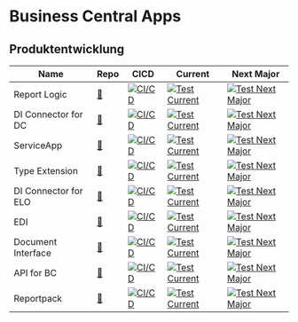 # Business Central Apps
## Produktentwicklung
|Name|Repo|CICD|Current|Next Major
|-------|-------|-------|-------|-------
|Report Logic|[🔗](https://github.com/abilitygmbh/36487-ABILITY-GMBH-ERP-ABILITY.ReportLogic-ISV.git)|[![ CI/CD](https://github.com/abilitygmbh/36487-ABILITY-GMBH-ERP-ABILITY.ReportLogic-ISV/actions/workflows/CICD.yaml/badge.svg)](https://github.com/abilitygmbh/36487-ABILITY-GMBH-ERP-ABILITY.ReportLogic-ISV/actions/workflows/CICD.yaml)|[![ Test Current](https://github.com/abilitygmbh/36487-ABILITY-GMBH-ERP-ABILITY.ReportLogic-ISV/actions/workflows/Current.yaml/badge.svg)](https://github.com/abilitygmbh/36487-ABILITY-GMBH-ERP-ABILITY.ReportLogic-ISV/actions/workflows/Current.yaml)|[![ Test Next Major](https://github.com/abilitygmbh/36487-ABILITY-GMBH-ERP-ABILITY.ReportLogic-ISV/actions/workflows/NextMajor.yaml/badge.svg)](https://github.com/abilitygmbh/36487-ABILITY-GMBH-ERP-ABILITY.ReportLogic-ISV/actions/workflows/NextMajor.yaml)
|DI Connector for DC|[🔗](https://github.com/abilitygmbh/36487-ABILITY-GMBH-ERP-BC-ISV-DI-Connector-for-Document-Capture.git)|[![ CI/CD](https://github.com/abilitygmbh/36487-ABILITY-GMBH-ERP-BC-ISV-DI-Connector-for-Document-Capture/actions/workflows/CICD.yaml/badge.svg)](https://github.com/abilitygmbh/36487-ABILITY-GMBH-ERP-BC-ISV-DI-Connector-for-Document-Capture/actions/workflows/CICD.yaml)|[![ Test Current](https://github.com/abilitygmbh/36487-ABILITY-GMBH-ERP-BC-ISV-DI-Connector-for-Document-Capture/actions/workflows/Current.yaml/badge.svg)](https://github.com/abilitygmbh/36487-ABILITY-GMBH-ERP-BC-ISV-DI-Connector-for-Document-Capture/actions/workflows/Current.yaml)|[![ Test Next Major](https://github.com/abilitygmbh/36487-ABILITY-GMBH-ERP-BC-ISV-DI-Connector-for-Document-Capture/actions/workflows/NextMajor.yaml/badge.svg)](https://github.com/abilitygmbh/36487-ABILITY-GMBH-ERP-BC-ISV-DI-Connector-for-Document-Capture/actions/workflows/NextMajor.yaml)
|ServiceApp|[🔗](https://github.com/abilitygmbh/36487-ABILITY-GMBH-ERP-ISV-Ability-ServiceApp.git)|[![ CI/CD](https://github.com/abilitygmbh/36487-ABILITY-GMBH-ERP-ISV-Ability-ServiceApp/actions/workflows/CICD.yaml/badge.svg)](https://github.com/abilitygmbh/36487-ABILITY-GMBH-ERP-ISV-Ability-ServiceApp/actions/workflows/CICD.yaml)|[![ Test Current](https://github.com/abilitygmbh/36487-ABILITY-GMBH-ERP-ISV-Ability-ServiceApp/actions/workflows/Current.yaml/badge.svg)](https://github.com/abilitygmbh/36487-ABILITY-GMBH-ERP-ISV-Ability-ServiceApp/actions/workflows/Current.yaml)|[![ Test Next Major](https://github.com/abilitygmbh/36487-ABILITY-GMBH-ERP-ISV-Ability-ServiceApp/actions/workflows/NextMajor.yaml/badge.svg)](https://github.com/abilitygmbh/36487-ABILITY-GMBH-ERP-ISV-Ability-ServiceApp/actions/workflows/NextMajor.yaml)
|Type Extension|[🔗](https://github.com/abilitygmbh/36487-ABILITY-GMBH-ERP-BC-ISV-TYPE-EXTENSION.git)|[![ CI/CD](https://github.com/abilitygmbh/36487-ABILITY-GMBH-ERP-BC-ISV-TYPE-EXTENSION/actions/workflows/CICD.yaml/badge.svg)](https://github.com/abilitygmbh/36487-ABILITY-GMBH-ERP-BC-ISV-TYPE-EXTENSION/actions/workflows/CICD.yaml)|[![ Test Current](https://github.com/abilitygmbh/36487-ABILITY-GMBH-ERP-BC-ISV-TYPE-EXTENSION/actions/workflows/Current.yaml/badge.svg)](https://github.com/abilitygmbh/36487-ABILITY-GMBH-ERP-BC-ISV-TYPE-EXTENSION/actions/workflows/Current.yaml)|[![ Test Next Major](https://github.com/abilitygmbh/36487-ABILITY-GMBH-ERP-BC-ISV-TYPE-EXTENSION/actions/workflows/NextMajor.yaml/badge.svg)](https://github.com/abilitygmbh/36487-ABILITY-GMBH-ERP-BC-ISV-TYPE-EXTENSION/actions/workflows/NextMajor.yaml)
|DI Connector for ELO|[🔗](https://github.com/abilitygmbh/36487-ABILITY-GMBH-ERP-BC-ISV-DI-Connector-for-ELO.git)|[![ CI/CD](https://github.com/abilitygmbh/36487-ABILITY-GMBH-ERP-BC-ISV-DI-Connector-for-ELO/actions/workflows/CICD.yaml/badge.svg)](https://github.com/abilitygmbh/36487-ABILITY-GMBH-ERP-BC-ISV-DI-Connector-for-ELO/actions/workflows/CICD.yaml)|[![ Test Current](https://github.com/abilitygmbh/36487-ABILITY-GMBH-ERP-BC-ISV-DI-Connector-for-ELO/actions/workflows/Current.yaml/badge.svg)](https://github.com/abilitygmbh/36487-ABILITY-GMBH-ERP-BC-ISV-DI-Connector-for-ELO/actions/workflows/Current.yaml)|[![ Test Next Major](https://github.com/abilitygmbh/36487-ABILITY-GMBH-ERP-BC-ISV-DI-Connector-for-ELO/actions/workflows/NextMajor.yaml/badge.svg)](https://github.com/abilitygmbh/36487-ABILITY-GMBH-ERP-BC-ISV-DI-Connector-for-ELO/actions/workflows/NextMajor.yaml)
|EDI|[🔗](https://github.com/abilitygmbh/36487-ABILITY-GMBH-ERP-ABILITY.EDI-ISV.git)|[![ CI/CD](https://github.com/abilitygmbh/36487-ABILITY-GMBH-ERP-ABILITY.EDI-ISV/actions/workflows/CICD.yaml/badge.svg)](https://github.com/abilitygmbh/36487-ABILITY-GMBH-ERP-ABILITY.EDI-ISV/actions/workflows/CICD.yaml)|[![ Test Current](https://github.com/abilitygmbh/36487-ABILITY-GMBH-ERP-ABILITY.EDI-ISV/actions/workflows/Current.yaml/badge.svg)](https://github.com/abilitygmbh/36487-ABILITY-GMBH-ERP-ABILITY.EDI-ISV/actions/workflows/Current.yaml)|[![ Test Next Major](https://github.com/abilitygmbh/36487-ABILITY-GMBH-ERP-ABILITY.EDI-ISV/actions/workflows/NextMajor.yaml/badge.svg)](https://github.com/abilitygmbh/36487-ABILITY-GMBH-ERP-ABILITY.EDI-ISV/actions/workflows/NextMajor.yaml)
|Document Interface|[🔗](https://github.com/abilitygmbh/36487-ABILITY-GMBH-ERP-ISV-Ability-Document-Interface.git)|[![ CI/CD](https://github.com/abilitygmbh/36487-ABILITY-GMBH-ERP-ISV-Ability-Document-Interface/actions/workflows/CICD.yaml/badge.svg)](https://github.com/abilitygmbh/36487-ABILITY-GMBH-ERP-ISV-Ability-Document-Interface/actions/workflows/CICD.yaml)|[![ Test Current](https://github.com/abilitygmbh/36487-ABILITY-GMBH-ERP-ISV-Ability-Document-Interface/actions/workflows/Current.yaml/badge.svg)](https://github.com/abilitygmbh/36487-ABILITY-GMBH-ERP-ISV-Ability-Document-Interface/actions/workflows/Current.yaml)|[![ Test Next Major](https://github.com/abilitygmbh/36487-ABILITY-GMBH-ERP-ISV-Ability-Document-Interface/actions/workflows/NextMajor.yaml/badge.svg)](https://github.com/abilitygmbh/36487-ABILITY-GMBH-ERP-ISV-Ability-Document-Interface/actions/workflows/NextMajor.yaml)
|API for BC|[🔗](https://github.com/abilitygmbh/36487-ABILITY-GMBH-ERP-ABILITY.API-for-BC-ISV.git)|[![ CI/CD](https://github.com/abilitygmbh/36487-ABILITY-GMBH-ERP-ABILITY.API-for-BC-ISV/actions/workflows/CICD.yaml/badge.svg)](https://github.com/abilitygmbh/36487-ABILITY-GMBH-ERP-ABILITY.API-for-BC-ISV/actions/workflows/CICD.yaml)|[![ Test Current](https://github.com/abilitygmbh/36487-ABILITY-GMBH-ERP-ABILITY.API-for-BC-ISV/actions/workflows/Current.yaml/badge.svg)](https://github.com/abilitygmbh/36487-ABILITY-GMBH-ERP-ABILITY.API-for-BC-ISV/actions/workflows/Current.yaml)|[![ Test Next Major](https://github.com/abilitygmbh/36487-ABILITY-GMBH-ERP-ABILITY.API-for-BC-ISV/actions/workflows/NextMajor.yaml/badge.svg)](https://github.com/abilitygmbh/36487-ABILITY-GMBH-ERP-ABILITY.API-for-BC-ISV/actions/workflows/NextMajor.yaml)
|Reportpack|[🔗](https://github.com/abilitygmbh/36487-ABILITY-GMBH-ERP-ABILITY.Reportpack-ISV.git)|[![ CI/CD](https://github.com/abilitygmbh/36487-ABILITY-GMBH-ERP-ABILITY.Reportpack-ISV/actions/workflows/CICD.yaml/badge.svg)](https://github.com/abilitygmbh/36487-ABILITY-GMBH-ERP-ABILITY.Reportpack-ISV/actions/workflows/CICD.yaml)|[![ Test Current](https://github.com/abilitygmbh/36487-ABILITY-GMBH-ERP-ABILITY.Reportpack-ISV/actions/workflows/Current.yaml/badge.svg)](https://github.com/abilitygmbh/36487-ABILITY-GMBH-ERP-ABILITY.Reportpack-ISV/actions/workflows/Current.yaml)|[![ Test Next Major](https://github.com/abilitygmbh/36487-ABILITY-GMBH-ERP-ABILITY.Reportpack-ISV/actions/workflows/NextMajor.yaml/badge.svg)](https://github.com/abilitygmbh/36487-ABILITY-GMBH-ERP-ABILITY.Reportpack-ISV/actions/workflows/NextMajor.yaml)
